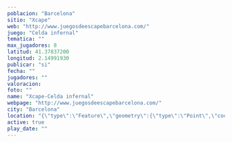 ```yaml
---
poblacion: "Barcelona"
sitio: "Xcape"
web: "http://www.juegosdeescapebarcelona.com/"
juego: "Celda infernal"
tematica: ""
max_jugadores: 8
latitud: 41.37837200
longitud: 2.14991930
publicar: "si"
fecha: ""
jugadores: ""
valoracion: 
foto: ""
name: "Xcape-Celda infernal"
webpage: "http://www.juegosdeescapebarcelona.com/"
city: "Barcelona"
location: "{\"type\":\"Feature\",\"geometry\":{\"type\":\"Point\",\"coordinates\":[\"41,37837200\",\"2,14991930\"]}}"
active: true
play_date: ""
---
```

